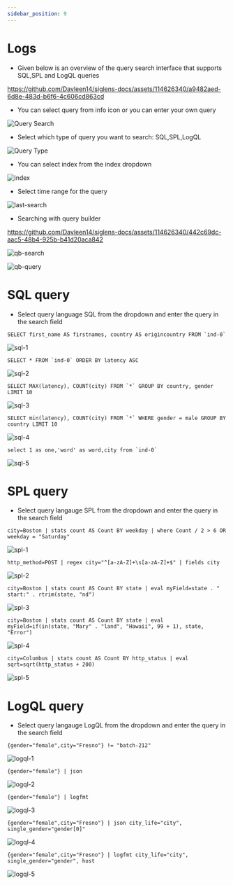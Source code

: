 ```yaml
---
sidebar_position: 9
---
```


# Logs

- Given below is an overview of the query search interface that supports SQL,SPL and LogQL queries

https://github.com/Davleen14/siglens-docs/assets/114626340/a9482aed-6d8e-483d-b6f6-4c606cd863cd

- You can select query from info icon or you can enter your own query
  
![Query Search](/static/img/icon.png)

- Select which type of query you want to search: SQL,SPL,LogQL
  
![Query Type](/static/img/query-type.png)

- You can select index from the index dropdown
  
![index](/static/img/index.png)

- Select time range for the query
  
![last-search](/static/img/time.png)

- Searching with query builder
  
https://github.com/Davleen14/siglens-docs/assets/114626340/442c69dc-aac5-48b4-925b-b41d20aca842

![qb-search](/static/img/query-builder.png)

![qb-query](/static/img/query-qb.png)










# SQL query 

- Select query language SQL from the dropdown and enter the query in the search field
 
```
SELECT first_name AS firstnames, country AS origincountry FROM `ind-0`
```

   ![sql-1](/static/img/sql-1.png)

```   
SELECT * FROM `ind-0` ORDER BY latency ASC
```

   ![sql-2](/static/img/sql-2.png)

```
SELECT MAX(latency), COUNT(city) FROM `*` GROUP BY country, gender LIMIT 10
```

   ![sql-3](/static/img/sql-3.png)

```
SELECT min(latency), COUNT(city) FROM `*` WHERE gender = male GROUP BY country LIMIT 10
```
   ![sql-4](/static/img/sql-4.png)

```
select 1 as one,'word' as word,city from `ind-0`
```

   ![sql-5](/static/img/sql-5.png)

# SPL query

- Select query langauge SPL from the dropdown and enter the query in the search field

```
city=Boston | stats count AS Count BY weekday | where Count / 2 > 6 OR weekday = "Saturday"
```

   ![spl-1](/static/img/spl-1.png)

```
http_method=POST | regex city="^[a-zA-Z]+\s[a-zA-Z]+$" | fields city
```

   ![spl-2](/static/img/spl-2.png)

```
city=Boston | stats count AS Count BY state | eval myField=state . " start:" . rtrim(state, "nd")
```

   ![spl-3](/static/img/spl-3.png)

```
city=Boston | stats count AS Count BY state | eval myField=if(in(state, "Mary" . "land", "Hawaii", 99 + 1), state, "Error")
```

   ![spl-4](/static/img/spl-4.png)

```
city=Columbus | stats count AS Count BY http_status | eval sqrt=sqrt(http_status + 200)
```

   ![spl-5](/static/img/spl-5.png)

# LogQL query

- Select query langauge LogQL from the dropdown and enter the query in the search field

```
{gender="female",city="Fresno"} != "batch-212"
```

   ![logql-1](/static/img/logql-1.png)

```
{gender="female"} | json
```

   ![logql-2](/static/img/logql-2.png)
```
{gender="female"} | logfmt
```

   ![logql-3](/static/img/logql-3.png)
```
{gender="female",city="Fresno"} | json city_life="city", single_gender="gender[0]"
```

   ![logql-4](/static/img/logql-4.png)

```
{gender="female",city="Fresno"} | logfmt city_life="city", single_gender="gender", host
```

   ![logql-5](/static/img/logql-5.png)












